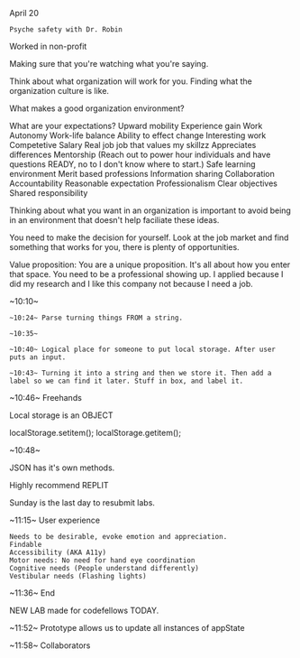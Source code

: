April 20

    Psyche safety with Dr. Robin

Worked in non-profit

Making sure that you're watching what you're saying.

Think about what organization will work for you.
Finding what the organization culture is like.

What makes a good organization environment?

What are your expectations? 
    Upward mobility
    Experience gain
    Work Autonomy
    Work-life balance
    Ability to effect change
    Interesting work
    Competetive Salary
    Real job
    job that values my skillzz
    Appreciates differences
    Mentorship (Reach out to power hour individuals and have questions READY, no to I don't know where to start.)
    Safe learning environment
    Merit based professions
    Information sharing
    Collaboration
    Accountability
    Reasonable expectation
    Professionalism
    Clear objectives
    Shared responsibility

Thinking about what you want in an organization is important to avoid being in an environment that doesn't help faciliate these ideas.

You need to make the decision for yourself. Look at the job market and find something that works for you, there is plenty of opportunities.

Value proposition: You are a unique proposition. It's all about how you enter that space. You need to be a professional showing up. I applied because I did my research and I like this company not because I need a job.



~10:10~

    ~10:24~ Parse turning things FROM a string.

    ~10:35~  

    ~10:40~ Logical place for someone to put local storage. After user puts an input.

    ~10:43~ Turning it into a string and then we store it. Then add a label so we can find it later. Stuff in box, and label it.

~10:46~ Freehands

Local storage is an OBJECT

localStorage.setitem();
localStorage.getitem();

~10:48~

JSON has it's own methods.

Highly recommend REPLIT

Sunday is the last day to resubmit labs.






~11:15~ User experience

    Needs to be desirable, evoke emotion and appreciation.
    Findable
    Accessibility (AKA A11y)
    Motor needs: No need for hand eye coordination
    Cognitive needs (People understand differently)
    Vestibular needs (Flashing lights)

~11:36~ End





NEW LAB made for codefellows TODAY.

~11:52~ Prototype allows us to update all instances of appState

~11:58~ Collaborators

